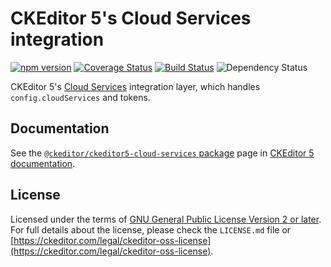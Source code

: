 CKEditor 5's Cloud Services integration
=======================================

[![npm version](https://badge.fury.io/js/%40ckeditor%2Fckeditor5-cloud-services.svg)](https://www.npmjs.com/package/@ckeditor/ckeditor5-cloud-services)
[![Coverage Status](https://coveralls.io/repos/github/ckeditor/ckeditor5/badge.svg?branch=master)](https://coveralls.io/github/ckeditor/ckeditor5?branch=master)
[![Build Status](https://travis-ci.com/ckeditor/ckeditor5.svg?branch=master)](https://app.travis-ci.com/github/ckeditor/ckeditor5)
![Dependency Status](https://img.shields.io/librariesio/release/npm/@ckeditor/ckeditor5-cloud-services)

CKEditor 5's [Cloud Services](https://ckeditor.com/ckeditor-cloud-services/) integration layer, which handles `config.cloudServices` and tokens.

## Documentation

See the [`@ckeditor/ckeditor5-cloud-services` package](https://ckeditor.com/docs/ckeditor5/latest/api/cloud-services.html) page in [CKEditor 5 documentation](https://ckeditor.com/docs/ckeditor5/latest/).

## License

Licensed under the terms of [GNU General Public License Version 2 or later](http://www.gnu.org/licenses/gpl.html). For full details about the license, please check the `LICENSE.md` file or [https://ckeditor.com/legal/ckeditor-oss-license](https://ckeditor.com/legal/ckeditor-oss-license).

